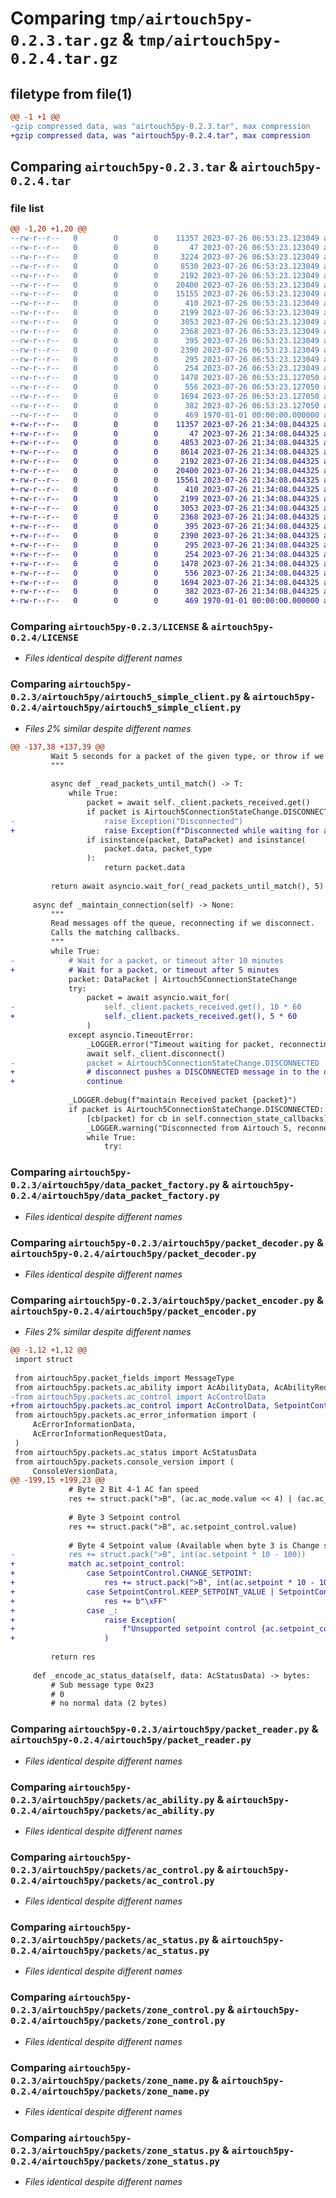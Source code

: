 # Comparing `tmp/airtouch5py-0.2.3.tar.gz` & `tmp/airtouch5py-0.2.4.tar.gz`

## filetype from file(1)

```diff
@@ -1 +1 @@
-gzip compressed data, was "airtouch5py-0.2.3.tar", max compression
+gzip compressed data, was "airtouch5py-0.2.4.tar", max compression
```

## Comparing `airtouch5py-0.2.3.tar` & `airtouch5py-0.2.4.tar`

### file list

```diff
@@ -1,20 +1,20 @@
--rw-r--r--   0        0        0    11357 2023-07-26 06:53:23.123049 airtouch5py-0.2.3/LICENSE
--rw-r--r--   0        0        0       47 2023-07-26 06:53:23.123049 airtouch5py-0.2.3/README.md
--rw-r--r--   0        0        0     3224 2023-07-26 06:53:23.123049 airtouch5py-0.2.3/airtouch5py/airtouch5_client.py
--rw-r--r--   0        0        0     8530 2023-07-26 06:53:23.123049 airtouch5py-0.2.3/airtouch5py/airtouch5_simple_client.py
--rw-r--r--   0        0        0     2192 2023-07-26 06:53:23.123049 airtouch5py-0.2.3/airtouch5py/data_packet_factory.py
--rw-r--r--   0        0        0    20400 2023-07-26 06:53:23.123049 airtouch5py-0.2.3/airtouch5py/packet_decoder.py
--rw-r--r--   0        0        0    15155 2023-07-26 06:53:23.123049 airtouch5py-0.2.3/airtouch5py/packet_encoder.py
--rw-r--r--   0        0        0      410 2023-07-26 06:53:23.123049 airtouch5py-0.2.3/airtouch5py/packet_fields.py
--rw-r--r--   0        0        0     2199 2023-07-26 06:53:23.123049 airtouch5py-0.2.3/airtouch5py/packet_reader.py
--rw-r--r--   0        0        0     3053 2023-07-26 06:53:23.123049 airtouch5py-0.2.3/airtouch5py/packets/ac_ability.py
--rw-r--r--   0        0        0     2368 2023-07-26 06:53:23.123049 airtouch5py-0.2.3/airtouch5py/packets/ac_control.py
--rw-r--r--   0        0        0      395 2023-07-26 06:53:23.123049 airtouch5py-0.2.3/airtouch5py/packets/ac_error_information.py
--rw-r--r--   0        0        0     2390 2023-07-26 06:53:23.123049 airtouch5py-0.2.3/airtouch5py/packets/ac_status.py
--rw-r--r--   0        0        0      295 2023-07-26 06:53:23.123049 airtouch5py-0.2.3/airtouch5py/packets/console_version.py
--rw-r--r--   0        0        0      254 2023-07-26 06:53:23.123049 airtouch5py-0.2.3/airtouch5py/packets/datapacket.py
--rw-r--r--   0        0        0     1478 2023-07-26 06:53:23.127050 airtouch5py-0.2.3/airtouch5py/packets/zone_control.py
--rw-r--r--   0        0        0      556 2023-07-26 06:53:23.127050 airtouch5py-0.2.3/airtouch5py/packets/zone_name.py
--rw-r--r--   0        0        0     1694 2023-07-26 06:53:23.127050 airtouch5py-0.2.3/airtouch5py/packets/zone_status.py
--rw-r--r--   0        0        0      382 2023-07-26 06:53:23.127050 airtouch5py-0.2.3/pyproject.toml
--rw-r--r--   0        0        0      469 1970-01-01 00:00:00.000000 airtouch5py-0.2.3/PKG-INFO
+-rw-r--r--   0        0        0    11357 2023-07-26 21:34:08.044325 airtouch5py-0.2.4/LICENSE
+-rw-r--r--   0        0        0       47 2023-07-26 21:34:08.044325 airtouch5py-0.2.4/README.md
+-rw-r--r--   0        0        0     4853 2023-07-26 21:34:08.044325 airtouch5py-0.2.4/airtouch5py/airtouch5_client.py
+-rw-r--r--   0        0        0     8614 2023-07-26 21:34:08.044325 airtouch5py-0.2.4/airtouch5py/airtouch5_simple_client.py
+-rw-r--r--   0        0        0     2192 2023-07-26 21:34:08.044325 airtouch5py-0.2.4/airtouch5py/data_packet_factory.py
+-rw-r--r--   0        0        0    20400 2023-07-26 21:34:08.044325 airtouch5py-0.2.4/airtouch5py/packet_decoder.py
+-rw-r--r--   0        0        0    15561 2023-07-26 21:34:08.044325 airtouch5py-0.2.4/airtouch5py/packet_encoder.py
+-rw-r--r--   0        0        0      410 2023-07-26 21:34:08.044325 airtouch5py-0.2.4/airtouch5py/packet_fields.py
+-rw-r--r--   0        0        0     2199 2023-07-26 21:34:08.044325 airtouch5py-0.2.4/airtouch5py/packet_reader.py
+-rw-r--r--   0        0        0     3053 2023-07-26 21:34:08.044325 airtouch5py-0.2.4/airtouch5py/packets/ac_ability.py
+-rw-r--r--   0        0        0     2368 2023-07-26 21:34:08.044325 airtouch5py-0.2.4/airtouch5py/packets/ac_control.py
+-rw-r--r--   0        0        0      395 2023-07-26 21:34:08.044325 airtouch5py-0.2.4/airtouch5py/packets/ac_error_information.py
+-rw-r--r--   0        0        0     2390 2023-07-26 21:34:08.044325 airtouch5py-0.2.4/airtouch5py/packets/ac_status.py
+-rw-r--r--   0        0        0      295 2023-07-26 21:34:08.044325 airtouch5py-0.2.4/airtouch5py/packets/console_version.py
+-rw-r--r--   0        0        0      254 2023-07-26 21:34:08.044325 airtouch5py-0.2.4/airtouch5py/packets/datapacket.py
+-rw-r--r--   0        0        0     1478 2023-07-26 21:34:08.044325 airtouch5py-0.2.4/airtouch5py/packets/zone_control.py
+-rw-r--r--   0        0        0      556 2023-07-26 21:34:08.044325 airtouch5py-0.2.4/airtouch5py/packets/zone_name.py
+-rw-r--r--   0        0        0     1694 2023-07-26 21:34:08.044325 airtouch5py-0.2.4/airtouch5py/packets/zone_status.py
+-rw-r--r--   0        0        0      382 2023-07-26 21:34:08.044325 airtouch5py-0.2.4/pyproject.toml
+-rw-r--r--   0        0        0      469 1970-01-01 00:00:00.000000 airtouch5py-0.2.4/PKG-INFO
```

### Comparing `airtouch5py-0.2.3/LICENSE` & `airtouch5py-0.2.4/LICENSE`

 * *Files identical despite different names*

### Comparing `airtouch5py-0.2.3/airtouch5py/airtouch5_simple_client.py` & `airtouch5py-0.2.4/airtouch5py/airtouch5_simple_client.py`

 * *Files 2% similar despite different names*

```diff
@@ -137,38 +137,39 @@
         Wait 5 seconds for a packet of the given type, or throw if we disconnect or timeout.
         """
 
         async def _read_packets_until_match() -> T:
             while True:
                 packet = await self._client.packets_received.get()
                 if packet is Airtouch5ConnectionStateChange.DISCONNECTED:
-                    raise Exception("Disconnected")
+                    raise Exception(f"Disconnected while waiting for a {packet_type}")
                 if isinstance(packet, DataPacket) and isinstance(
                     packet.data, packet_type
                 ):
                     return packet.data
 
         return await asyncio.wait_for(_read_packets_until_match(), 5)
 
     async def _maintain_connection(self) -> None:
         """
         Read messages off the queue, reconnecting if we disconnect.
         Calls the matching callbacks.
         """
         while True:
-            # Wait for a packet, or timeout after 10 minutes
+            # Wait for a packet, or timeout after 5 minutes
             packet: DataPacket | Airtouch5ConnectionStateChange
             try:
                 packet = await asyncio.wait_for(
-                    self._client.packets_received.get(), 10 * 60
+                    self._client.packets_received.get(), 5 * 60
                 )
             except asyncio.TimeoutError:
                 _LOGGER.error("Timeout waiting for packet, reconnecting")
                 await self._client.disconnect()
-                packet = Airtouch5ConnectionStateChange.DISCONNECTED
+                # disconnect pushes a DISCONNECTED message in to the queue, so we'll reconnect
+                continue
 
             _LOGGER.debug(f"maintain Received packet {packet}")
             if packet is Airtouch5ConnectionStateChange.DISCONNECTED:
                 [cb(packet) for cb in self.connection_state_callbacks]
                 _LOGGER.warning("Disconnected from Airtouch 5, reconnecting")
                 while True:
                     try:
```

### Comparing `airtouch5py-0.2.3/airtouch5py/data_packet_factory.py` & `airtouch5py-0.2.4/airtouch5py/data_packet_factory.py`

 * *Files identical despite different names*

### Comparing `airtouch5py-0.2.3/airtouch5py/packet_decoder.py` & `airtouch5py-0.2.4/airtouch5py/packet_decoder.py`

 * *Files identical despite different names*

### Comparing `airtouch5py-0.2.3/airtouch5py/packet_encoder.py` & `airtouch5py-0.2.4/airtouch5py/packet_encoder.py`

 * *Files 2% similar despite different names*

```diff
@@ -1,12 +1,12 @@
 import struct
 
 from airtouch5py.packet_fields import MessageType
 from airtouch5py.packets.ac_ability import AcAbilityData, AcAbilityRequestData
-from airtouch5py.packets.ac_control import AcControlData
+from airtouch5py.packets.ac_control import AcControlData, SetpointControl
 from airtouch5py.packets.ac_error_information import (
     AcErrorInformationData,
     AcErrorInformationRequestData,
 )
 from airtouch5py.packets.ac_status import AcStatusData
 from airtouch5py.packets.console_version import (
     ConsoleVersionData,
@@ -199,15 +199,23 @@
             # Byte 2 Bit 4-1 AC fan speed
             res += struct.pack(">B", (ac.ac_mode.value << 4) | (ac.ac_fan_speed.value))
 
             # Byte 3 Setpoint control
             res += struct.pack(">B", ac.setpoint_control.value)
 
             # Byte 4 Setpoint value (Available when byte 3 is Change setpoint)
-            res += struct.pack(">B", int(ac.setpoint * 10 - 100))
+            match ac.setpoint_control:
+                case SetpointControl.CHANGE_SETPOINT:
+                    res += struct.pack(">B", int(ac.setpoint * 10 - 100))
+                case SetpointControl.KEEP_SETPOINT_VALUE | SetpointControl.INVALIDATE_DATA:
+                    res += b"\xFF"
+                case _:
+                    raise Exception(
+                        f"Unsupported setpoint control {ac.setpoint_control}"
+                    )
 
         return res
 
     def _encode_ac_status_data(self, data: AcStatusData) -> bytes:
         # Sub message type 0x23
         # 0
         # no normal data (2 bytes)
```

### Comparing `airtouch5py-0.2.3/airtouch5py/packet_reader.py` & `airtouch5py-0.2.4/airtouch5py/packet_reader.py`

 * *Files identical despite different names*

### Comparing `airtouch5py-0.2.3/airtouch5py/packets/ac_ability.py` & `airtouch5py-0.2.4/airtouch5py/packets/ac_ability.py`

 * *Files identical despite different names*

### Comparing `airtouch5py-0.2.3/airtouch5py/packets/ac_control.py` & `airtouch5py-0.2.4/airtouch5py/packets/ac_control.py`

 * *Files identical despite different names*

### Comparing `airtouch5py-0.2.3/airtouch5py/packets/ac_status.py` & `airtouch5py-0.2.4/airtouch5py/packets/ac_status.py`

 * *Files identical despite different names*

### Comparing `airtouch5py-0.2.3/airtouch5py/packets/zone_control.py` & `airtouch5py-0.2.4/airtouch5py/packets/zone_control.py`

 * *Files identical despite different names*

### Comparing `airtouch5py-0.2.3/airtouch5py/packets/zone_name.py` & `airtouch5py-0.2.4/airtouch5py/packets/zone_name.py`

 * *Files identical despite different names*

### Comparing `airtouch5py-0.2.3/airtouch5py/packets/zone_status.py` & `airtouch5py-0.2.4/airtouch5py/packets/zone_status.py`

 * *Files identical despite different names*

